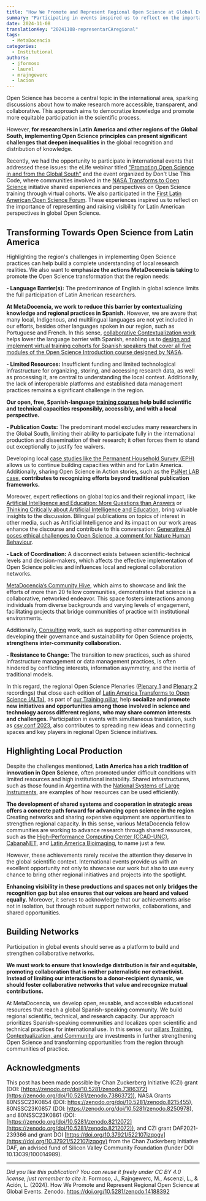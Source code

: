 ```yaml
---
title: "How We Promote and Represent Regional Open Science at Global Events"
summary: "Participating in events inspired us to reflect on the importance of representing and raising visibility for Latin American perspectives in global Open Science."
date: 2024-11-08
translationKey: "20241108-representarCAregional"
tags:
  - MetaDocencia
categories:
  - Institutional
authors:
  - jformoso
  - laurel
  - mrajngewerc
  - lacion
---
```


Open Science has become a central topic in the international area, sparking discussions about how to make research more accessible, transparent, and collaborative. This approach aims to democratize knowledge and promote more equitable participation in the scientific process. 

However, **for researchers in Latin America and other regions of the Global South, implementing Open Science principles can present significant challenges that deepen inequalities** in the global recognition and distribution of knowledge.

Recently, we had the opportunity to participate in international events that addressed these issues: the eLife webinar titled ["Promoting Open Science in and from the Global South"](https://elifesciences.org/events/ea9c9247/elife-webinar-promoting-open-science-in-and-from-the-global-south) and the event organized by Don't Use This Code, where communities involved in the [NASA Transforms to Open Science](https://science.nasa.gov/open-science/tops/) initiative shared experiences and perspectives on Open Science training through virtual cohorts. We also participated in the [First Latin American Open Science Forum](https://foro.cienciaabierta.info/). These experiences inspired us to reflect on the importance of representing and raising visibility for Latin American perspectives in global Open Science.

## Transforming Towards Open Science from Latin America
Highlighting the region's challenges in implementing Open Science practices can help build a complete understanding of local research realities. We also want to **emphasize the actions MetaDocencia is taking** to promote the Open Science transformation that the region needs:

**- Language Barrier(s):** The predominance of English in global science limits the full participation of Latin American researchers.

**At MetaDocencia, we work to reduce this barrier by contextualizing knowledge and regional practices in Spanish.** However, we are aware that many local, Indigenous, and multilingual languages are not yet included in our efforts, besides other languages spoken in our region, such as Portuguese and French.
In this sense, [collaborative Contextualization work](/en/post/2024/20240725-contextualization/) helps lower the language barrier with Spanish, enabling us to [design and implement virtual training cohorts for Spanish speakers that cover all five modules of the Open Science Introduction course designed by NASA](/en/post/2024/20240804-journeyaltaca/).

**- Limited Resources:** Insufficient funding and limited technological infrastructure for organizing, storing, and accessing research data, as well as processing it, are central to understanding the local context. Additionally, the lack of interoperable platforms and established data management practices remains a significant challenge in the region.

**Our open, free, Spanish-language [training courses](/en/que-hacemos/#formacion) help build scientific and technical capacities responsibly, accessibly, and with a local perspective.**

**- Publication Costs:** The predominant model excludes many researchers in the Global South, limiting their ability to participate fully in the international production and dissemination of their research; it often forces them to stand out exceptionally to justify fee waivers.

Developing local [case studies like the Permanent Household Survey (EPH)](/en/post/2024/20240715-case-osa-eph/) allows us to continue building capacities within and for Latin America. Additionally, sharing Open Science in Action stories, such as the [PsiNet LAB case](/en/post/2024/20241028-psinetlab/), **contributes to recognizing efforts beyond traditional publication frameworks.**

Moreover, expert reflections on global topics and their regional impact, like [Artificial Intelligence and Education: More Questions than Answers](/en/post/ai-questions/) or [Thinking Critically about Artificial Intelligence and Education](/en/post/ai-reflections/), bring valuable insights to the discussion. Bilingual publications on topics of interest in other media, such as Artificial Intelligence and its impact on our work areas enhance the discourse and contribute to this conversation: [Generative AI poses ethical challenges to Open Science, a comment for Nature Human Behaviour](/en/post/ai-nature/).

**- Lack of Coordination:** A disconnect exists between scientific-technical levels and decision-makers, which affects the effective implementation of Open Science policies and influences local and regional collaboration networks.

[MetaDocencia’s Community Hive](/en/quienes-somos/#comunidades-amigas), which aims to showcase and link the efforts of more than 20 fellow communities, demonstrates that science is a collaborative, networked endeavor. This space fosters interactions among individuals from diverse backgrounds and varying levels of engagement, facilitating projects that bridge communities of practice with institutional environments.

Additionally, [Consulting](/en/proyecto/gobernanza-2022/) work, such as supporting other communities in developing their governance and sustainability for Open Science projects, **strengthens inter-community collaboration.**

**- Resistance to Change:** The transition to new practices, such as shared infrastructure management or data management practices, is often hindered by conflicting interests, information asymmetry, and the inertia of traditional models.

In this regard, the regional Open Science Plenaries ([Plenary 1](https://youtu.be/Qn-g4CaJrZU) and [Plenary 2](https://youtu.be/wUpmM4hlZm8) recordings) that close each edition of [Latin America Transforms to Open Science (ALTa)](/en/proyecto/nasa-spanish/), as part of [our Training pillar](/en/que-hacemos/#formacion), help **socialize and promote new initiatives and opportunities among those involved in science and technology across different regions, who may share common interests and challenges.**
Participation in events with simultaneous translation, such as [csv,conf 2023](https://www.youtube.com/watch?v=sV_0nAypuZQ), also contributes to spreading new ideas and connecting spaces and key players in regional Open Science initiatives.


## Highlighting Local Production
Despite the challenges mentioned, **Latin America has a rich tradition of innovation in Open Science**, often promoted under difficult conditions with limited resources and high institutional instability. Shared infrastructures, such as those found in Argentina with the [National Systems of Large Instruments](https://www.argentina.gob.ar/redes-de-vinculacion/grandes-instrumentos), are examples of how resources can be used efficiently.

**The development of shared systems and cooperation in strategic areas offers a concrete path forward for advancing open science in the region** Creating networks and sharing expensive equipment are opportunities to strengthen regional capacity. In this sense, various MetaDocencia fellow communities are working to advance research through shared resources, such as the [High-Performance Computing Center (CCAD-UNC)](/en/author/ccad/), [CabanaNET](/en/author/cabananet/), and [Latin America Bioimaging](https://labi.lat/), to name just a few.

However, these achievements rarely receive the attention they deserve in the global scientific context. International events provide us with an excellent opportunity not only to showcase our work but also to use every chance to bring other regional initiatives and projects into the spotlight.
 
**Enhancing visibility in these productions and spaces not only bridges the recognition gap but also ensures that our voices are heard and valued equally.** Moreover, it serves to acknowledge that our achievements arise not in isolation, but through robust support networks, collaborations, and shared opportunities.

## Building Networks
Participation in global events should serve as a platform to build and strengthen collaborative networks.

**We must work to ensure that knowledge distribution is fair and equitable, promoting collaboration that is neither paternalistic nor extractivist. Instead of limiting our interactions to a donor-recipient dynamic, we should foster collaborative networks that value and recognize mutual contributions.**

At MetaDocencia, we develop open, reusable, and accessible educational resources that reach a global Spanish-speaking community. We build regional scientific, technical, and research capacity. Our approach prioritizes Spanish-speaking communities and localizes open scientific and technical practices for international use. In this sense, our [pillars Training, Contextualization, and Community](/en/que-hacemos/) are investments in further strengthening Open Science and transforming opportunities from the region through communities of practice.


## Acknowledgments
This post has been made possible by Chan Zuckerberg Initiative (CZI) grant (DOI: [https://zenodo.org/doi/10.5281/zenodo.7386372](https://zenodo.org/doi/10.5281/zenodo.7386372)), NASA Grants 80NSSC23K0854 (DOI: https://zenodo.org/doi/10.5281/zenodo.8215455), 80NSSC23K0857 (DOI: https://zenodo.org/doi/10.5281/zenodo.8250978), and 80NSSC23K0861 (DOI: [https://zenodo.org/doi/10.5281/zenodo.8212072](https://zenodo.org/doi/10.5281/zenodo.8212072)), and CZI grant DAF2021-239366 and grant DOI [https://doi.org/10.37921/522107izqogv](https://doi.org/10.37921/522107izqogv) from the Chan Zuckerberg Initiative DAF, an advised fund of Silicon Valley Community Foundation (funder DOI 10.13039/100014989).

---

*Did you like this publication? You can reuse it freely under CC BY 4.0 license, just remember to cite it.* 
Formoso, J., Rajngewerc, M., Ascenzi, L., & Ación, L. (2024). How We Promote and Represent Regional Open Science at Global Events. Zenodo. https://doi.org/10.5281/zenodo.14188392
